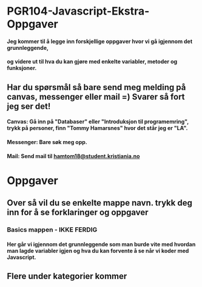 # PGR104-Javascript-Ekstra-Oppgaver

#### Jeg kommer til å legge inn forskjellige oppgaver hvor vi gå igjennom det grunnleggende, 
#### og videre ut til hva du kan gjøre med enkelte variabler, metoder og funksjoner.

## Har du spørsmål så bare send meg melding på canvas, messenger eller mail =) Svarer så fort jeg ser det!
#### Canvas: Gå inn på "Databaser" eller "Introduksjon til programemring", trykk på personer, finn "Tommy Hamarsnes" hvor det står jeg er "LA".
#### Messenger: Bare søk meg opp.
#### Mail: Send mail til hamtom18@student.kristiania.no 


# Oppgaver
## Over så vil du se enkelte mappe navn. trykk deg inn for å se forklaringer og oppgaver

### Basics mappen - IKKE FERDIG
#### Her går vi igjennom det grunnleggende som man burde vite med hvordan man lagde variabler igjen og hva du kan forvente å se når vi koder med Javascript.

## Flere under kategorier kommer